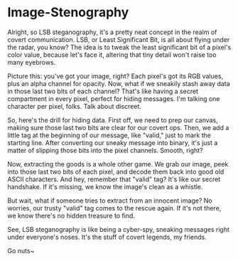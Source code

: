# Image-Stenography

Alright, so LSB steganography, it's a pretty neat concept in the realm of covert communication. LSB, or Least Significant Bit, is all about flying under the radar, you know? The idea is to tweak the least significant bit of a pixel's color value, because let's face it, altering that tiny detail won't raise too many eyebrows.

Picture this: you've got your image, right? Each pixel's got its RGB values, plus an alpha channel for opacity. Now, what if we sneakily stash away data in those last two bits of each channel? That's like having a secret compartment in every pixel, perfect for hiding messages. I'm talking one character per pixel, folks. Talk about discreet.

So, here's the drill for hiding data. First off, we need to prep our canvas, making sure those last two bits are clear for our covert ops. Then, we add a little tag at the beginning of our message, like "valid," just to mark the starting line. After converting our sneaky message into binary, it's just a matter of slipping those bits into the pixel channels. Smooth, right?

Now, extracting the goods is a whole other game. We grab our image, peek into those last two bits of each pixel, and decode them back into good old ASCII characters. And hey, remember that "valid" tag? It's like our secret handshake. If it's missing, we know the image's clean as a whistle.

But wait, what if someone tries to extract from an innocent image? No worries, our trusty "valid" tag comes to the rescue again. If it's not there, we know there's no hidden treasure to find.

See, LSB steganography is like being a cyber-spy, sneaking messages right under everyone's noses. It's the stuff of covert legends, my friends.

Go nuts~
